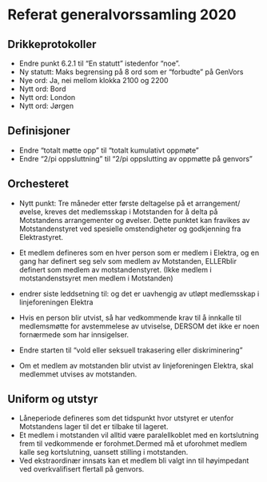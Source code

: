# Referat generalvorssamling 2020

## Drikkeprotokoller

- Endre punkt 6.2.1 til “En statutt” istedenfor “noe”.  
- Ny statutt: Maks begrensing på 8 ord som er “forbudte” på GenVors
- Nye ord: Ja, nei mellom klokka 2100 og 2200
- Nytt ord: Bord
- Nytt ord: London
- Nytt ord: Jørgen


## Definisjoner
 - Endre “totalt møtte opp” til “totalt kumulativt oppmøte”
 - Endre “2/pi oppsluttning” til “2/pi oppslutting av oppmøtte på genvors”

## Orchesteret

 - Nytt punkt: Tre måneder etter første deltagelse på et arrangement/øvelse, kreves det medlemsskap i Motstanden for å delta på Motstandens arrangementer og øvelser. Dette punktet kan fravikes av Motstandenstyret ved spesielle omstendigheter og godkjenning fra Elektrastyret.

 - Et medlem defineres som en hver person som er medlem i Elektra, og en gang har definert seg selv som medlem av Motstanden, ELLERblir definert som medlem av motstandenstyret. (Ikke medlem i motstandenstsyret men medlem i Motstanden)

 - endrer siste leddsetning til: og det er uavhengig av utløpt medlemsskap i linjeforeningen Elektra

 - Hvis en person blir utvist, så har vedkommende krav til å innkalle til medlemsmøtte for avstemmelese av utviselse, DERSOM det ikke er noen fornærmede som har innsigelser.

 - Endre starten til “vold eller seksuell trakasering eller diskriminering”
 - Om et medlem av motstanden blir utvist av linjeforeningen Elektra, skal medlemmet utvises av motstanden.

## Uniform og utstyr
 - Låneperiode defineres som det tidspunkt hvor utstyret er utenfor Motstandens lager til det er tilbake til lageret.
 - Et medlem i motstanden vil alltid være paralellkoblet med en kortslutning frem til vedkommende er forohmet.Dermed må et uforohmet medlem kalle seg kortslutning, uansett stilling i motstanden.
 - Ved ekstraordinær innsats kan et medlem bli valgt inn til høyimpedant 
ved overkvalifisert flertall på genvors.